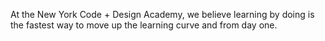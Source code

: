 At the New York Code + Design Academy, we believe learning by doing is the
fastest way to move up the learning curve and from day one.

